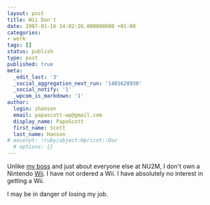 ```yaml
---
layout: post
title: Wii Don't
date: 2007-01-16 14:02:26.000000000 +01:00
categories:
- work
tags: []
status: publish
type: post
published: true
meta:
  _edit_last: '3'
  _social_aggregation_next_run: '1401628930'
  _social_notify: '1'
  _wpcom_is_markdown: '1'
author:
  login: shanson
  email: papascott-wp@gmail.com
  display_name: PapaScott
  first_name: Scott
  last_name: Hanson
# excerpt: !ruby/object:Hpricot::Doc
  # options: {}
---
```

<p>Unlike <a href="http://lumma.de/index.php?tags=wii">my boss</a> and just about everyone else at NU2M, I don't own a Nintendo <a href="http://wii.nintendo.com/">Wii</a>. I have not ordered a Wii. I have absolutely no interest in getting a Wii.</p>
<p>I may be in danger of losing my job.</p>
